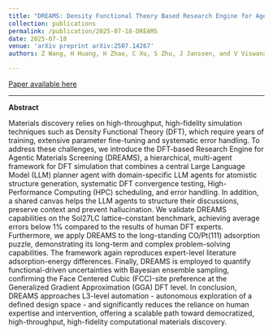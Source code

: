 ```yaml
---
title: "DREAMS: Density Functional Theory Based Research Engine for Agentic Materials Simulation"
collection: publications
permalink: /publication/2025-07-18-DREAMS
date: 2025-07-18
venue: 'arXiv preprint arXiv:2507.14267'
authors: Z Wang, H Huang, H Zhao, C Xu, S Zhu, J Janssen, and V Viswanathan, arXiv preprint arXiv:2507.14267, 2025

---
```


<a href='https://arxiv.org/abs/2507.14267'>Paper available here</a>

---

**Abstract** 

Materials discovery relies on high-throughput, high-fidelity simulation techniques such as Density Functional Theory (DFT), which require years of training, extensive parameter fine-tuning and systematic error handling. To address these challenges, we introduce the DFT-based Research Engine for Agentic Materials Screening (DREAMS), a hierarchical, multi-agent framework for DFT simulation that combines a central Large Language Model (LLM) planner agent with domain-specific LLM agents for atomistic structure generation, systematic DFT convergence testing, High-Performance Computing (HPC) scheduling, and error handling. In addition, a shared canvas helps the LLM agents to structure their discussions, preserve context and prevent hallucination. We validate DREAMS capabilities on the Sol27LC lattice-constant benchmark, achieving average errors below 1\% compared to the results of human DFT experts. Furthermore, we apply DREAMS to the long-standing CO/Pt(111) adsorption puzzle, demonstrating its long-term and complex problem-solving capabilities. The framework again reproduces expert-level literature adsorption-energy differences. Finally, DREAMS is employed to quantify functional-driven uncertainties with Bayesian ensemble sampling, confirming the Face Centered Cubic (FCC)-site preference at the Generalized Gradient Approximation (GGA) DFT level. In conclusion, DREAMS approaches L3-level automation - autonomous exploration of a defined design space - and significantly reduces the reliance on human expertise and intervention, offering a scalable path toward democratized, high-throughput, high-fidelity computational materials discovery.